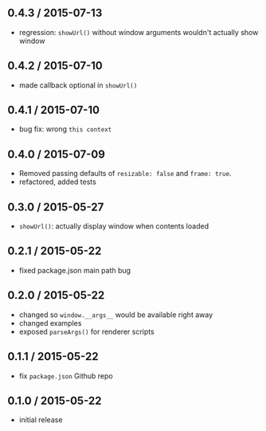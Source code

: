 0.4.3 / 2015-07-13
------------------
- regression: `showUrl()` without window arguments wouldn't actually show window

0.4.2 / 2015-07-10
------------------
- made callback optional in `showUrl()`

0.4.1 / 2015-07-10
------------------
- bug fix: wrong `this context`

0.4.0 / 2015-07-09
------------------
- Removed passing defaults of `resizable: false` and `frame: true`.
- refactored, added tests

0.3.0 / 2015-05-27
------------------
- `showUrl()`: actually display window when contents loaded

0.2.1 / 2015-05-22
------------------
- fixed package.json main path bug

0.2.0 / 2015-05-22
------------------
- changed so `window.__args__` would be available right away
- changed examples
- exposed `parseArgs()` for renderer scripts

0.1.1 / 2015-05-22
------------------
- fix `package.json` Github repo

0.1.0 / 2015-05-22
------------------
- initial release

